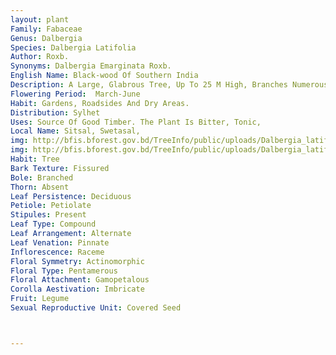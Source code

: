 ```yaml
---
layout: plant
Family: Fabaceae
Genus: Dalbergia
Species: Dalbergia Latifolia
Author: Roxb.
Synonyms: Dalbergia Emarginata Roxb.
English Name: Black-wood Of Southern India
Description: A Large, Glabrous Tree, Up To 25 M High, Branches Numerous, Spreading, Rachis Straight, Glabrous, Much Produced Beyond The Insertion Of The Uppermost Pair Of Leaflets. Leaves Imparipinnate, 10-15 Cm Long, Leaflets 5-7, Firm, Nearly As Broad As Long, The Terminal Slightly Larger, Broadly Ovate Or Suborbicular, Rounded, Sometimes Emerginate At The Apex, Glabrous On Both Surfaces, Pale Beneath, Base Shortly Cuneate. Flowers In Axillary Or Extra-axillary, Lax, Divaricate Panicles, Pedicels Filiform, Bracts Minute, Bracteoles Membranous, Caducous. Calyx 3-5 Mm Long, Glabrous, Teeth Linear-oblong, Obtuse, Rather Shorter Than The Tube. Corolla Greenish Or Yellowish-white, The Petals With Long Claw. Stamens 9, Monadelphous. Ovary Glabrous, Ovules 3-5. Fruit A Pod, Strap-shaped, Slightly Reticulate, Glabrous. Seeds 1-3. 
Flowering Period:  March-June
Habit: Gardens, Roadsides And Dry Areas.
Distribution: Sylhet
Uses: Source Of Good Timber. The Plant Is Bitter, Tonic,
Local Name: Sitsal, Swetasal, 
img: http://bfis.bforest.gov.bd/TreeInfo/public/uploads/Dalbergia_latifolia.jpg
img: http://bfis.bforest.gov.bd/TreeInfo/public/uploads/Dalbergia_latifolia1.jpg
Habit: Tree
Bark Texture: Fissured
Bole: Branched
Thorn: Absent
Leaf Persistence: Deciduous
Petiole: Petiolate
Stipules: Present
Leaf Type: Compound
Leaf Arrangement: Alternate
Leaf Venation: Pinnate
Inflorescence: Raceme
Floral Symmetry: Actinomorphic
Floral Type: Pentamerous
Floral Attachment: Gamopetalous
Corolla Aestivation: Imbricate
Fruit: Legume
Sexual Reproductive Unit: Covered Seed



---
```



